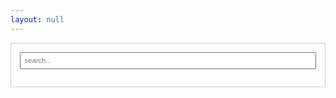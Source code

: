 ```yaml
---
layout: null
---
```

<style>
#search-demo-container {
  max-width: 40em;
padding: 1em;
margin: 1em auto;
border: 1px solid lightgrey;
}
#search-input {
display: inline-block;
padding: .5em;
width: 100%;
       font-size: 0.8em;
       -webkit-box-sizing: border-box;
       -moz-box-sizing: border-box;
       box-sizing: border-box;
}
</style>
<div id="search-demo-container">
  <input type="text" id="search-input" placeholder="search...">
  <ul id="results-container"></ul>
</div>

<script src="../search/jekyll-search.js"></script>
<script type="text/javascript">
  SimpleJekyllSearch.init({
      searchInput: document.getElementById('search-input'),
      resultsContainer: document.getElementById('results-container'),
      dataSource: '../search.json',
      searchResultTemplate: '<li><a href="{url}" title="{desc}">{title}</a></li>',
      noResultsText: 'No results found',
      limit: 10,
      fuzzy: true,
  })
</script>
